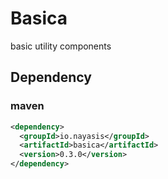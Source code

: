 # Basica
basic utility components


## Dependency

### maven

```xml
<dependency>
  <groupId>io.nayasis</groupId>
  <artifactId>basica</artifactId>
  <version>0.3.0</version>
</dependency>
```